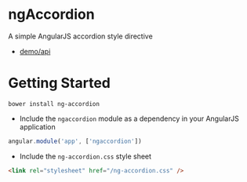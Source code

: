 # ngAccordion
A simple AngularJS accordion style directive

- [demo/api](http://ng-accordion.azurewebsites.net/)

# Getting Started

```
bower install ng-accordion
```

* Include the `ngaccordion` module as a dependency in your AngularJS application

```javascript
angular.module('app', ['ngaccordion'])
```

* Include the `ng-accordion.css` style sheet

```html
<link rel="stylesheet" href="/ng-accordion.css" />
```